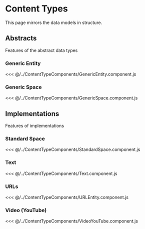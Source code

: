 # Content Types

This page mirrors the data models in structure.

## Abstracts
Features of the abstract data types

### Generic Entity
<<< @/../ContentTypeComponents/GenericEntity.component.js

### Generic Space
<<< @/../ContentTypeComponents/GenericSpace.component.js


## Implementations

Features of implementations

### Standard Space

<<< @/../ContentTypeComponents/StandardSpace.component.js

### Text

<<< @/../ContentTypeComponents/Text.component.js

### URLs

<<< @/../ContentTypeComponents/URLEntity.component.js

### Video (YouTube)

<<< @/../ContentTypeComponents/VideoYouTube.component.js